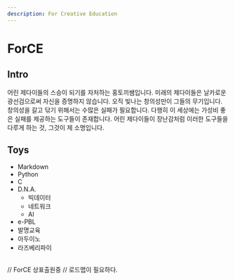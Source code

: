 ```yaml
---
description: For Creative Education
---
```


# ForCE

## Intro

어린 제다이들의 스승이 되기를 자처하는 홍토끼쌤입니다. 미래의 제다이들은 날카로운 광선검으로써 자신을 증명하지 않습니다. 오직 빛나는 창의성만이 그들의 무기입니다. 창의성을 갈고 닦기 위해서는 수많은 실패가 필요합니다. 다행히 이 세상에는 가성비 좋은 실패를 제공하는 도구들이 존재합니다. 어린 제다이들이 장난감처럼 이러한 도구들을 다루게 하는 것, 그것이 제 소명입니다.

## Toys

* Markdown
* Python
* C
* D.N.A.
  * 빅데이터
  * 네트워크
  * AI
* e-PBL
* 발명교육
* 아두이노
* 라즈베리파이

## 

// ForCE 상표출원중 // 로드맵이 필요하다.

